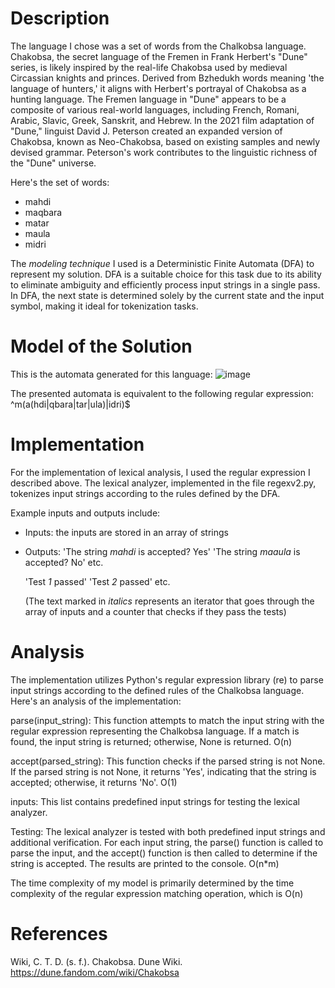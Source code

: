# Description
The language I chose was a set of words from the Chalkobsa language.
Chakobsa, the secret language of the Fremen in Frank Herbert's "Dune" series, is likely inspired by the real-life Chakobsa used by medieval Circassian knights and princes. Derived from Bzhedukh words meaning 'the language of hunters,' it aligns with Herbert's portrayal of Chakobsa as a hunting language. The Fremen language in "Dune" appears to be a composite of various real-world languages, including French, Romani, Arabic, Slavic, Greek, Sanskrit, and Hebrew. In the 2021 film adaptation of "Dune," linguist David J. Peterson created an expanded version of Chakobsa, known as Neo-Chakobsa, based on existing samples and newly devised grammar. Peterson's work contributes to the linguistic richness of the "Dune" universe.

Here's the set of words:
- mahdi
- maqbara
- matar
- maula
- midri

The *modeling technique* I used is a Deterministic Finite Automata (DFA) to represent my solution.
DFA is a suitable choice for this task due to its ability to eliminate ambiguity and efficiently process input strings in a single pass. In DFA, the next state is determined solely by the current state and the input symbol, making it ideal for tokenization tasks.

# Model of the Solution
This is the automata generated for this language: 
![image](https://github.com/AntonioLanderos/tc2037/assets/150750842/b4ca0602-2461-4623-a81f-c2c16cc714b2)

The presented automata is equivalent to the following regular expression:
^m(a(hdi|qbara|tar|ula)|idri)$

# Implementation
For the implementation of lexical analysis, I used the regular expression I described above. The lexical analyzer, implemented in the file regexv2.py, tokenizes input strings according to the rules defined by the DFA.

Example inputs and outputs include:
- Inputs: the inputs are stored in an array of strings
- Outputs:
  'The string *mahdi* is accepted? Yes'
  'The string *maaula* is accepted? No'
  etc.

  'Test *1* passed'
  'Test *2* passed'
  etc.

  (The text marked in *italics* represents an iterator that goes through the array of inputs and a counter that checks if they pass the tests)

# Analysis
The implementation utilizes Python's regular expression library (re) to parse input strings according to the defined rules of the Chalkobsa language. Here's an analysis of the implementation:

parse(input_string): This function attempts to match the input string with the regular expression representing the Chalkobsa language. If a match is found, the input string is returned; otherwise, None is returned.  O(n)

accept(parsed_string): This function checks if the parsed string is not None. If the parsed string is not None, it returns 'Yes', indicating that the string is accepted; otherwise, it returns 'No'.   O(1)

inputs: This list contains predefined input strings for testing the lexical analyzer.

Testing: The lexical analyzer is tested with both predefined input strings and additional verification. For each input string, the parse() function is called to parse the input, and the accept() function is then called to determine if the string is accepted. The results are printed to the console.  O(n*m)

The time complexity of my model is primarily determined by the time complexity of the regular expression matching operation, which is O(n)

# References
Wiki, C. T. D. (s. f.). Chakobsa. Dune Wiki. https://dune.fandom.com/wiki/Chakobsa 
